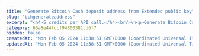 ```yaml
---
title: "Generate Bitcoin Cash deposit address from Extended public key"
slug: "bchgenerateaddress"
excerpt: "<h4>5 credits per API call.</h4><br/>\n<p>Generate Bitcoin Cash deposit address from Extended public key. Deposit address is generated for the specific index - each extended public key can generate\nup to 2^31 addresses starting from index 0 until 2^31 - 1. Generates new format of address starting with bitcoincash: in case of mainnet, bchtest: in case of testnet..</p>"
category: 65a8e44fccf94800381cd6f7
hidden: false
createdAt: "Mon Feb 05 2024 11:38:51 GMT+0000 (Coordinated Universal Time)"
updatedAt: "Mon Feb 05 2024 11:38:51 GMT+0000 (Coordinated Universal Time)"
---
```


